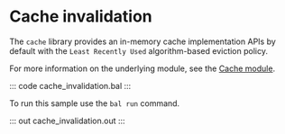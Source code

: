 # Cache invalidation

The `cache` library provides an in-memory cache implementation APIs by default with the
`Least Recently Used` algorithm-based eviction policy.

For more information on the underlying module, see the [Cache module](https://docs.central.ballerina.io/ballerina/cache/latest/).

::: code cache_invalidation.bal :::

To run this sample use the `bal run` command.

::: out cache_invalidation.out :::